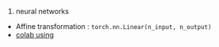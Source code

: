 1. neural networks 
 * Affine transformation :  ```torch.nn.Linear(n_input, n_output)``` 
 * [colab using](https://colab.research.google.com/github/DoranLyong/PyTorch-end2end/blob/master/6_Using%20A%20Neural%20Network%20To%20Fir%20the%20Data/1_Neural_Networks.ipynb)